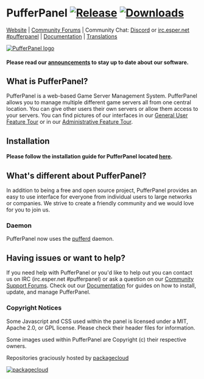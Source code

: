 # PufferPanel [![Release](https://img.shields.io/github/release/PufferPanel/PufferPanel.svg?maxAge=3600)](https://github.com/PufferPanel/PufferPanel/releases) [![Downloads](https://img.shields.io/github/downloads/PufferPanel/PufferPanel/total.svg?maxAge=3600)](https://github.com/PufferPanel/PufferPanel/releases)

[Website](http://pufferpanel.com) |
[Community Forums](https://community.pufferpanel.com) |
Community Chat: [Discord](https://discord.gg/YwUXaD6) or [irc.esper.net #pufferpanel](https://webchat.esper.net/?nick=&channels=pufferpanel) |
[Documentation](http://www.pufferpanel.com/docs) |
[Translations](https://crowdin.com/project/pufferpanel)

[![PufferPanel logo](http://i.imgur.com/YCy8Md2.png "PufferPanel")](https://pufferpanel.com)

#### Please read our [announcements](https://community.pufferpanel.com/category/1/announcements) to stay up to date about our software.

## What is PufferPanel?
PufferPanel is a web-based Game Server Management System. PufferPanel allows you to manage multiple different game servers all from one central location. You can give other users their own servers or allow them access to your servers. You can find pictures of our interfaces in our [General User Feature Tour](http://www.pufferpanel.com/docs/general-user-feature-tour) or in our [Administrative Feature Tour](http://www.pufferpanel.com/docs/administrative-feature-tour).

## Installation
#### Please follow the installation guide for PufferPanel located [here](http://www.pufferpanel.com/docs/getting-started).

## What's different about PufferPanel?
In addition to being a free and open source project, PufferPanel provides an easy to use interface for everyone from individual users to large networks or companies. We strive to create a friendly community and we would love for you to join us.

### Daemon
PufferPanel now uses the [pufferd](https://github.com/PufferPanel/pufferd) daemon.

## Having issues or want to help?
If you need help with PufferPanel or you'd like to help out you can contact us on IRC (irc.esper.net #pufferpanel) or ask a question on our [Community Support Forums](https://community.pufferpanel.com). Check out our [Documentation](http://www.pufferpanel.com/docs) for guides on how to install, update, and manage PufferPanel.

### Copyright Notices
Some Javascript and CSS used within the panel is licensed under a MIT, Apache 2.0, or GPL license. Please check their header files for information.

Some images used within PufferPanel are Copyright (c) their respective owners.

Repositories graciously hosted by [packagecloud](https://packagecloud.io)

[![packagecloud](https://packagecloud.io/images/packagecloud-badge.png)](https://packagecloud.io)
